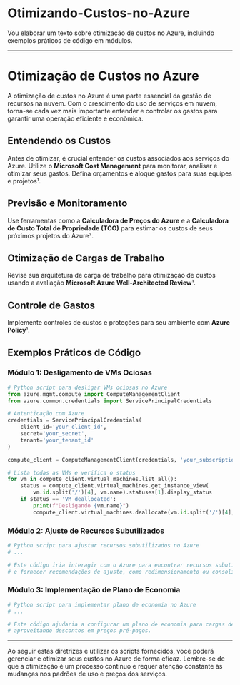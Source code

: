 # Otimizando-Custos-no-Azure

Vou elaborar um texto sobre otimização de custos no Azure, incluindo exemplos práticos de código em módulos.

---

# Otimização de Custos no Azure

A otimização de custos no Azure é uma parte essencial da gestão de recursos na nuvem. Com o crescimento do uso de serviços em nuvem, torna-se cada vez mais importante entender e controlar os gastos para garantir uma operação eficiente e econômica.

## Entendendo os Custos

Antes de otimizar, é crucial entender os custos associados aos serviços do Azure. Utilize o **Microsoft Cost Management** para monitorar, analisar e otimizar seus gastos. Defina orçamentos e aloque gastos para suas equipes e projetos¹.

## Previsão e Monitoramento

Use ferramentas como a **Calculadora de Preços do Azure** e a **Calculadora de Custo Total de Propriedade (TCO)** para estimar os custos de seus próximos projetos do Azure².

## Otimização de Cargas de Trabalho

Revise sua arquitetura de carga de trabalho para otimização de custos usando a avaliação **Microsoft Azure Well-Architected Review**¹.

## Controle de Gastos

Implemente controles de custos e proteções para seu ambiente com **Azure Policy**¹.

## Exemplos Práticos de Código

### Módulo 1: Desligamento de VMs Ociosas

```python
# Python script para desligar VMs ociosas no Azure
from azure.mgmt.compute import ComputeManagementClient
from azure.common.credentials import ServicePrincipalCredentials

# Autenticação com Azure
credentials = ServicePrincipalCredentials(
    client_id='your_client_id',
    secret='your_secret',
    tenant='your_tenant_id'
)

compute_client = ComputeManagementClient(credentials, 'your_subscription_id')

# Lista todas as VMs e verifica o status
for vm in compute_client.virtual_machines.list_all():
    status = compute_client.virtual_machines.get_instance_view(
        vm.id.split('/')[4], vm.name).statuses[1].display_status
    if status == 'VM deallocated':
        print(f"Desligando {vm.name}")
        compute_client.virtual_machines.deallocate(vm.id.split('/')[4], vm.name)
```

### Módulo 2: Ajuste de Recursos Subutilizados

```python
# Python script para ajustar recursos subutilizados no Azure
# ...

# Este código iria interagir com o Azure para encontrar recursos subutilizados
# e fornecer recomendações de ajuste, como redimensionamento ou consolidação.
```

### Módulo 3: Implementação de Plano de Economia

```python
# Python script para implementar plano de economia no Azure
# ...

# Este código ajudaria a configurar um plano de economia para cargas de trabalho dinâmicas,
# aproveitando descontos em preços pré-pagos.
```

---

Ao seguir estas diretrizes e utilizar os scripts fornecidos, você poderá gerenciar e otimizar seus custos no Azure de forma eficaz. Lembre-se de que a otimização é um processo contínuo e requer atenção constante às mudanças nos padrões de uso e preços dos serviços.
